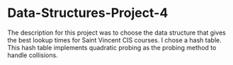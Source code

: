 # Data-Structures-Project-4
The description for this project was to choose the data structure that gives the best lookup times for Saint Vincent CIS courses. I chose a hash table.
This hash table implements quadratic probing as the probing method to handle collisions.

